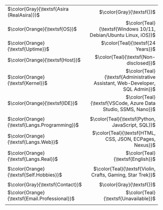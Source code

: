 <!--
Profile inspiration: https://github.com/Andrew6rant https://github.com/daria-stanilevici
Here are some ideas to get you started:
-->

|   |   |
|:---|---:|
|$\color{Gray}{\textsf{Asira (RealAsira)}}$|$\color{Gray}{\textsf{}}$|
|$\color{Orange}{\textsf{OS}}$|$\color{Teal}{\textsf{Windows 10/11, Debian/Ubuntu Linux, iOS}}$|
|$\color{Orange}{\textsf{Uptime}}$|$\color{Teal}{\textsf{24 Years}}$|
|$\color{Orange}{\textsf{Host}}$|$\color{Teal}{\textsf{Non-disclosed}}$|
|$\color{Orange}{\textsf{Kernel}}$|$\color{Teal}{\textsf{Administrative Assistant, Web-Developer, SQL Admin}}$|
|$\color{Orange}{\textsf{IDE}}$|$\color{Teal}{\textsf{VSCode, Azure Data Studio, SSMS, Nano}}$|
|||
|$\color{Orange}{\textsf{Langs.Programming}}$|$\color{Teal}{\textsf{Python, JavaScript, SQL}}$|
|$\color{Orange}{\textsf{Langs.Web}}$|$\color{Teal}{\textsf{HTML, CSS, JSON, ECPages, Nexus}}$|
|$\color{Orange}{\textsf{Langs.Real}}$|$\color{Teal}{\textsf{English}}$|
|||
|$\color{Orange}{\textsf{Self.Hobbies}}$|$\color{Teal}{\textsf{Violin, Crafts, Gaming, Star Trek}}$|
|||
|$\color{Gray}{\textsf{Contact}}$|$\color{Gray}{\textsf{}}$|
|$\color{Orange}{\textsf{Email.Professional}}$|$\color{Teal}{\textsf{Unavailable}}$|
|||

<!--
<div id="stats" align="left">
    <br/><br/>
    <a href="https://git.io/streak-stats">
      <img src=https://streak-stats.demolab.com/?user=RealAsira&&theme=tokyonight&&hide_border=true&card_width=495>
    </a>
    </br>
    </br>
      <a href="https://github.com/anuraghazra/github-readme-stats">
      <img src=https://github-readme-stats-git-masterrstaa-rickstaa.vercel.app/api?username=RealAsira&hide_border=true&show_icons=true&theme=tokyonight&card_width=495 />
    </a>
  <br/><br/>
    <a href="https://github.com/anuraghazra/github-readme-stats">
        <img src=https://github-readme-stats-git-masterrstaa-rickstaa.vercel.app/api/top-langs/?username=RealAsira&hide_border=true&langs_count=5&show_icons=true&card_width=495&theme=tokyonight&hide=javascript,html,css>
    </a>
  </div>
-->
